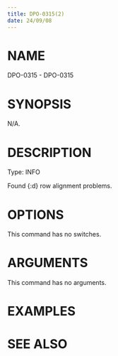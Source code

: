 ```yaml
---
title: DPO-0315(2)
date: 24/09/08
---
```


# NAME

DPO-0315 - DPO-0315

# SYNOPSIS

N/A.

# DESCRIPTION

Type: INFO

Found {:d} row alignment problems.

# OPTIONS

This command has no switches.

# ARGUMENTS

This command has no arguments.

# EXAMPLES

# SEE ALSO
